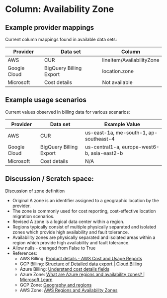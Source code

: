 # Column: Availability Zone

## Example provider mappings

Current column mappings found in available data sets:

| Provider | Data set                 | Column                    |
|----------|--------------------------|---------------------------|
| AWS | CUR                      | lineItem/AvailabilityZone |
| Google Cloud | BigQuery Billing Export | location.zone             |
| Microsoft | Cost details             | Not available             |

## Example usage scenarios

Current values observed in billing data for various scenarios:

| Provider | Data set                 | Example Value                                  |
|----------|--------------------------|------------------------------------------------|
| AWS | CUR                      | us-east-1a, me-south-1, ap-southeast-4 |
| Google Cloud | BigQuery Billing Export | us-central1-a, europe-west6-b, asia-east2-b |
| Microsoft | Cost details             | N/A |

## Discussion / Scratch space:

Discussion of zone definition

- Original A zone is an identifier assigned to a geographic location by the provider.
- The zone is commonly used for cost reporting, cost-effective location migration scenarios.
- Revised A zone is a logical data center within a region.
- Regions typically consist of multiple physically separated and isolated zones which provide high availability and fault tolerance.
- Availability zones are physically separated and isolated areas within a region which provide high availability and fault tolerance.
- Allow nulls - changed from False to True
- References:
  - AWS Billing: [Product details - AWS Cost and Usage Reports](https://docs.aws.amazon.com/cur/latest/userguide/product-columns.html#R)
  - GCP Billing: [Structure of Detailed data export | Cloud Billing](https://cloud.google.com/billing/docs/how-to/export-data-bigquery-tables/detailed-usage#detailed-usage-cost-data-schema)
  - Azure Billing: [Understand cost details fields](https://learn.microsoft.com/en-us/azure/cost-management-billing/automate/understand-usage-details-fields)
  - Azure Zone: [What are Azure regions and availability zones? | Microsoft Learn](https://learn.microsoft.com/en-us/azure/reliability/availability-zones-overview)
  - GCP Zone: [Geography and regions](https://cloud.google.com/docs/geography-and-regions)
  - AWS Zone: [AWS Regions and Availability Zones](https://docs.aws.amazon.com/whitepapers/latest/get-started-documentdb/aws-regions-and-availability-zones.html)
